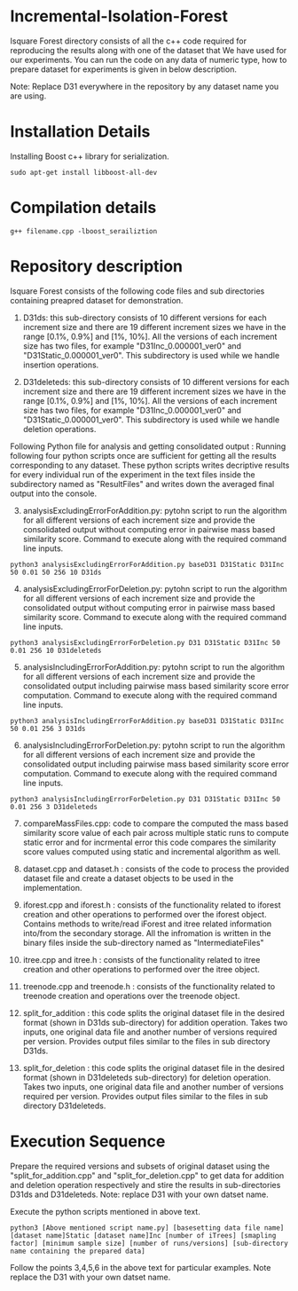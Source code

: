 # Incremental-Isolation-Forest

Isquare Forest directory consists of all the c++ code required for reproducing the results along with one of the dataset that We have used for our experiments. You can run the code on any data of numeric type, how to prepare dataset for experiments is given in below description.

Note: Replace D31 everywhere in the repository by any dataset name you are using.

# Installation Details
Installing Boost c++ library for serialization.
```
sudo apt-get install libboost-all-dev
```

# Compilation details
```
g++ filename.cpp -lboost_serailiztion
```
# Repository description
Isquare Forest consists of the following code files and sub directories containing preapred dataset for demonstration. 

1. D31ds: this sub-directory consists of 10 different versions for each increment size and there are 19 different increment sizes we have in the range [0.1%, 0.9%] and [1%, 10%]. All the versions of each increment size  has two files, for example  "D31Inc_0.000001_ver0" and "D31Static_0.000001_ver0". This subdirectory is used while we handle insertion operations.

2. D31deleteds: this sub-directory consists of 10 different versions for each increment size and there are 19 different increment sizes we have in the range [0.1%, 0.9%] and [1%, 10%]. All the versions of each increment size  has two files, for example  "D31Inc_0.000001_ver0" and "D31Static_0.000001_ver0". This subdirectory is used while we handle deletion operations.


Following Python file for analysis and getting consolidated output : Running following four python scripts once are sufficient for getting all the results corresponding to any dataset. These python scripts writes decriptive results for every individual run of the experiment in the text files inside the subdirectory named as "ResultFiles" and writes down the averaged final output into the console.
 
3. analysisExcludingErrorForAddition.py: pytohn script to run the algorithm for all different versions of each increment size and provide the consolidated output without computing error in pairwise mass based similarity score.
Command to execute along with the required command line inputs.
```
python3 analysisExcludingErrorForAddition.py baseD31 D31Static D31Inc 50 0.01 50 256 10 D31ds
```

4. analysisExcludingErrorForDeletion.py: pytohn script to run the algorithm for all different versions of each increment size and provide the consolidated output without computing error in pairwise mass based similarity score.
Command to execute along with the required command line inputs.
```
python3 analysisExcludingErrorForDeletion.py D31 D31Static D31Inc 50 0.01 256 10 D31deleteds
```

5. analysisIncludingErrorForAddition.py: pytohn script to run the algorithm for all different versions of each increment size and provide the consolidated output including pairwise mass based similarity score error computation.
Command to execute along with the required command line inputs.
```
python3 analysisIncludingErrorForAddition.py baseD31 D31Static D31Inc 50 0.01 256 3 D31ds
```

6. analysisIncludingErrorForDeletion.py: pytohn script to run the algorithm for all different versions of each increment size and provide the consolidated output including pairwise mass based similarity score error computation.
Command to execute along with the required command line inputs.
```
python3 analysisIncludingErrorForDeletion.py D31 D31Static D31Inc 50 0.01 256 3 D31deleteds
```

7. compareMassFiles.cpp: code to compare the computed the mass based similarity score value of each pair across multiple static runs to compute static error and for incrmental error this code compares the similarity score values computed using static and incremental algorithm as well.

8. dataset.cpp and dataset.h : consists of the code to process the provided dataset file and create a dataset objects to be used in the implementation.

9. iforest.cpp and iforest.h : consists of the functionality related to iforest creation and other operations to performed over the iforest object. Contains methods to write/read iForest and itree related information into/from the secondary storage. All the infromation is written in the binary files inside the sub-directory named as "IntermediateFiles"

10. itree.cpp and itree.h : consists of the functionality related to itree creation and other operations to performed over the itree object. 

11. treenode.cpp and treenode.h : consists of the functionality related to treenode creation and operations over the treenode object.

12. split_for_addition : this code splits the original dataset file in the desired format (shown in D31ds sub-directory) for addition operation. Takes two inputs, one original data file and another number of versions required per version. Provides output files similar to the files in sub directory D31ds.

13. split_for_deletion : this code splits the original dataset file in the desired format (shown in D31deleteds sub-directory) for deletion operation. Takes two inputs, one original data file and another number of versions required per version. Provides output files similar to the files in sub directory D31deleteds.


# Execution Sequence
Prepare the required versions and subsets of original dataset using the "split_for_addition.cpp" and "split_for_deletion.cpp" to get data for addition and deletion operation respectively and stire the results in sub-directories D31ds and D31deleteds. Note: replace D31 with your own datset name. 

Execute the python scripts mentioned in above text. 
```
python3 [Above mentioned script name.py] [basesetting data file name] [dataset name]Static [dataset name]Inc [number of iTrees] [smapling factor] [minimum sample size] [number of runs/versions] [sub-directory name containing the prepared data]
```
Follow the points 3,4,5,6 in the above text for particular examples. Note replace the D31 with your own datset name.
